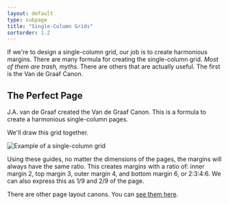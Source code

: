 ```yaml
---
layout: default
type: subpage
title: "Single-Column Grids"
sortorder: 1.2
---
```

If we're to design a single-column grid, our job is to create harmonious margins. There are many formula for creating the single-column grid. *Most of them are trash, myths.* There are others that are actually useful. The first is the Van de Graaf Canon.

## The Perfect Page 

J.A. van de Graaf created the Van de Graaf Canon. This is a formula to create a harmonious single-column pages.

We'll draw this grid together.

![Example of a single-column grid]({{site.url}}/svg/van-de-graaf-canon.svg "Example of a single-column grid")

Using these guides, no matter the dimensions of the pages, the margins will always have the same ratio. This creates margins with a ratio of: inner margin 2, top margin 3, outer margin 4, and bottom margin 6, or 2:3:4:6. We can also express this as 1/9 and 2/9 of the page.

There are other page layout canons. You can [see them here](https://en.wikipedia.org/wiki/Canons_of_page_construction).